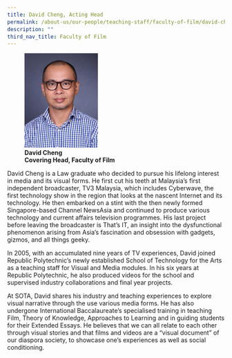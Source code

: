 ```yaml
---
title: David Cheng, Acting Head
permalink: /about-us/our-people/teaching-staff/faculty-of-film/david-cheng/
description: ""
third_nav_title: Faculty of Film
---
```

<figure>
<img style="width:40%" src="/images/davidcheng.jpg">
<figcaption> <strong>David Cheng<br>
Covering Head, Faculty of Film</strong> </figcaption>
</figure>

David Cheng is a Law graduate who decided to pursue his lifelong interest in media and its visual forms. He first cut his teeth at Malaysia’s first independent broadcaster, TV3 Malaysia, which includes Cyberwave, the first technology show in the region that looks at the nascent Internet and its technology. He then embarked on a stint with the then newly formed Singapore-based Channel NewsAsia and continued to produce various technology and current affairs television programmes. His last project before leaving the broadcaster is That’s IT, an insight into the dysfunctional phenomenon arising from Asia’s fascination and obsession with gadgets, gizmos, and all things geeky.

In 2005, with an accumulated nine years of TV experiences, David joined Republic Polytechnic’s newly established School of Technology for the Arts as a teaching staff for Visual and Media modules. In his six years at Republic Polytechnic, he also produced videos for the school and supervised industry collaborations and final year projects.

At SOTA, David shares his industry and teaching experiences to explore visual narrative through the use various media forms. He has also undergone International Baccalaureate’s specialised training in teaching Film, Theory of Knowledge, Approaches to Learning and in guiding students for their Extended Essays. He believes that we can all relate to each other through visual stories and that films and videos are a “visual document” of our diaspora society, to showcase one’s experiences as well as social conditioning.
